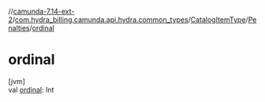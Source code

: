 //[camunda-7.14-ext-2](../../../../index.md)/[com.hydra_billing.camunda.api.hydra.common_types](../../index.md)/[CatalogItemType](../index.md)/[Penalties](index.md)/[ordinal](ordinal.md)

# ordinal

[jvm]\
val [ordinal](ordinal.md): Int
